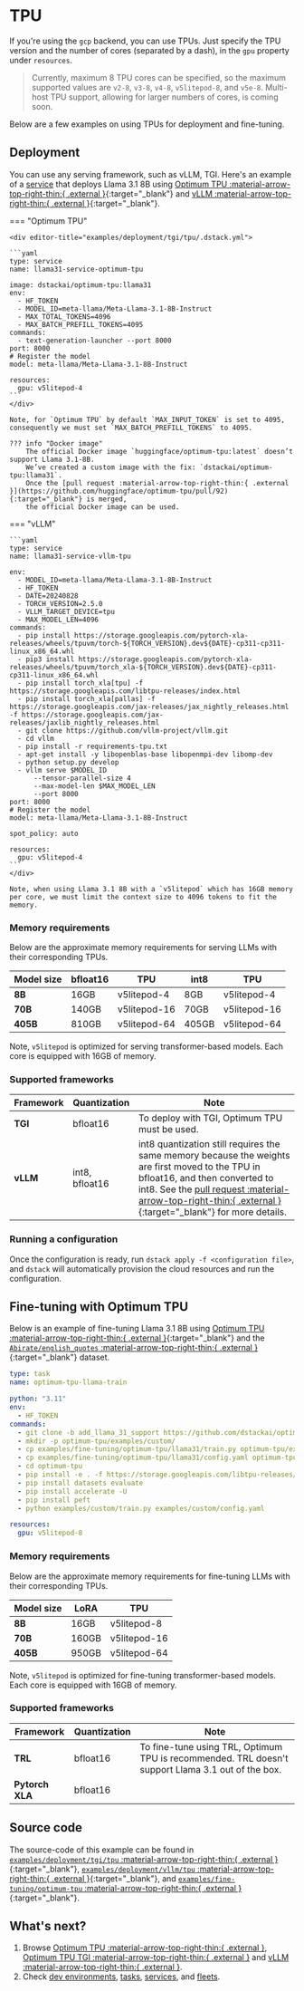 # TPU

If you're using the `gcp` backend, you can use TPUs. Just specify the TPU version and the number of cores 
(separated by a dash), in the `gpu` property under `resources`. 

> Currently, maximum 8 TPU cores can be specified, so the maximum supported values are `v2-8`, `v3-8`, `v4-8`, `v5litepod-8`, 
> and `v5e-8`. Multi-host TPU support, allowing for larger numbers of cores, is coming soon.

Below are a few examples on using TPUs for deployment and fine-tuning.

## Deployment

You can use any serving framework, such as vLLM, TGI. Here's an example of a [service](https://dstack.ai/docs/services) that deploys
Llama 3.1 8B using 
[Optimum TPU :material-arrow-top-right-thin:{ .external }](https://github.com/huggingface/optimum-tpu){:target="_blank"}
and [vLLM :material-arrow-top-right-thin:{ .external }](https://github.com/vllm-project/vllm){:target="_blank"}.

=== "Optimum TPU"

    <div editor-title="examples/deployment/tgi/tpu/.dstack.yml"> 
    
    ```yaml
    type: service
    name: llama31-service-optimum-tpu
    
    image: dstackai/optimum-tpu:llama31
    env:
      - HF_TOKEN
      - MODEL_ID=meta-llama/Meta-Llama-3.1-8B-Instruct
      - MAX_TOTAL_TOKENS=4096
      - MAX_BATCH_PREFILL_TOKENS=4095
    commands:
      - text-generation-launcher --port 8000
    port: 8000
    # Register the model
    model: meta-llama/Meta-Llama-3.1-8B-Instruct
    
    resources:
      gpu: v5litepod-4
    ```
    </div>

    Note, for `Optimum TPU` by default `MAX_INPUT_TOKEN` is set to 4095, consequently we must set `MAX_BATCH_PREFILL_TOKENS` to 4095.

    ??? info "Docker image"
        The official Docker image `huggingface/optimum-tpu:latest` doesn’t support Llama 3.1-8B. 
        We’ve created a custom image with the fix: `dstackai/optimum-tpu:llama31`. 
        Once the [pull request :material-arrow-top-right-thin:{ .external }](https://github.com/huggingface/optimum-tpu/pull/92){:target="_blank"} is merged, 
        the official Docker image can be used.

=== "vLLM"
    <div editor-title="examples/deployment/vllm/tpu/.dstack.yml"> 
    
    ```yaml
    type: service
    name: llama31-service-vllm-tpu

    env:
      - MODEL_ID=meta-llama/Meta-Llama-3.1-8B-Instruct
      - HF_TOKEN
      - DATE=20240828
      - TORCH_VERSION=2.5.0
      - VLLM_TARGET_DEVICE=tpu
      - MAX_MODEL_LEN=4096
    commands:
      - pip install https://storage.googleapis.com/pytorch-xla-releases/wheels/tpuvm/torch-${TORCH_VERSION}.dev${DATE}-cp311-cp311-linux_x86_64.whl
      - pip3 install https://storage.googleapis.com/pytorch-xla-releases/wheels/tpuvm/torch_xla-${TORCH_VERSION}.dev${DATE}-cp311-cp311-linux_x86_64.whl
      - pip install torch_xla[tpu] -f https://storage.googleapis.com/libtpu-releases/index.html
      - pip install torch_xla[pallas] -f https://storage.googleapis.com/jax-releases/jax_nightly_releases.html -f https://storage.googleapis.com/jax-releases/jaxlib_nightly_releases.html
      - git clone https://github.com/vllm-project/vllm.git
      - cd vllm
      - pip install -r requirements-tpu.txt
      - apt-get install -y libopenblas-base libopenmpi-dev libomp-dev
      - python setup.py develop
      - vllm serve $MODEL_ID 
          --tensor-parallel-size 4 
          --max-model-len $MAX_MODEL_LEN
          --port 8000
    port: 8000
    # Register the model
    model: meta-llama/Meta-Llama-3.1-8B-Instruct
    
    spot_policy: auto
    
    resources:
      gpu: v5litepod-4
    ```
    </div>

    Note, when using Llama 3.1 8B with a `v5litepod` which has 16GB memory per core, we must limit the context size to 4096 tokens to fit the memory.

### Memory requirements

Below are the approximate memory requirements for serving LLMs with their corresponding TPUs. 

| Model size | bfloat16 | TPU          | int8  | TPU            |
|------------|----------|--------------|-------|----------------|
| **8B**     | 16GB     | v5litepod-4  | 8GB   | v5litepod-4    |
| **70B**    | 140GB    | v5litepod-16 | 70GB  | v5litepod-16   |
| **405B**   | 810GB    | v5litepod-64 | 405GB | v5litepod-64   |

Note, `v5litepod` is optimized for serving transformer-based models. Each core is equipped with 16GB of memory.

### Supported frameworks

| Framework | Quantization   | Note                                                                                                                                                                                                                                                                                             |
|-----------|----------------|--------------------------------------------------------------------------------------------------------------------------------------------------------------------------------------------------------------------------------------------------------------------------------------------------|
| **TGI**   | bfloat16       | To deploy with TGI, Optimum TPU must be used.                                                                                                                                                                                                                                                    |
| **vLLM**  | int8, bfloat16 | int8 quantization still requires the same memory because the weights are first moved to the TPU in bfloat16, and then converted to int8. See the [pull request :material-arrow-top-right-thin:{ .external }](https://github.com/vllm-project/vllm/pull/7005){:target="_blank"} for more details. |

### Running a configuration

Once the configuration is ready, run `dstack apply -f <configuration file>`, and `dstack` will automatically provision the
cloud resources and run the configuration.

## Fine-tuning with Optimum TPU

Below is an example of fine-tuning Llama 3.1 8B using [Optimum TPU :material-arrow-top-right-thin:{ .external }](https://github.com/huggingface/optimum-tpu){:target="_blank"} 
and the [`Abirate/english_quotes` :material-arrow-top-right-thin:{ .external }](https://huggingface.co/datasets/Abirate/english_quotes){:target="_blank"}
dataset.

<div editor-title="examples/fine-tuning/optimum-tpu/llama31/.dstack.yml"> 

```yaml
type: task
name: optimum-tpu-llama-train

python: "3.11"
env:
  - HF_TOKEN
commands:
  - git clone -b add_llama_31_support https://github.com/dstackai/optimum-tpu.git
  - mkdir -p optimum-tpu/examples/custom/
  - cp examples/fine-tuning/optimum-tpu/llama31/train.py optimum-tpu/examples/custom/train.py
  - cp examples/fine-tuning/optimum-tpu/llama31/config.yaml optimum-tpu/examples/custom/config.yaml
  - cd optimum-tpu
  - pip install -e . -f https://storage.googleapis.com/libtpu-releases/index.html
  - pip install datasets evaluate
  - pip install accelerate -U
  - pip install peft
  - python examples/custom/train.py examples/custom/config.yaml

resources:
  gpu: v5litepod-8
```

</div>

[//]: # (### Fine-Tuning with TRL)
[//]: # (Use the example `examples/fine-tuning/optimum-tpu/gemma/train.dstack.yml` to Finetune `Gemma-2B` model using `trl` with `dstack` and `optimum-tpu`. )

### Memory requirements

Below are the approximate memory requirements for fine-tuning LLMs with their corresponding TPUs.

| Model size | LoRA  | TPU          |
|------------|-------|--------------|
| **8B**     | 16GB  | v5litepod-8  |
| **70B**    | 160GB | v5litepod-16 |
| **405B**   | 950GB | v5litepod-64 |

Note, `v5litepod` is optimized for fine-tuning transformer-based models. Each core is equipped with 16GB of memory.

### Supported frameworks

| Framework       | Quantization | Note                                                                                              |
|-----------------|--------------|---------------------------------------------------------------------------------------------------|
| **TRL**         | bfloat16     | To fine-tune using TRL, Optimum TPU is recommended. TRL doesn't support Llama 3.1 out of the box. |
| **Pytorch XLA** | bfloat16     |                                                                                                   |

## Source code

The source-code of this example can be found in 
[`examples/deployment/tgi/tpu` :material-arrow-top-right-thin:{ .external }](https://github.com/dstackai/dstack/blob/master/examples/deployment/tgi/tpu){:target="_blank"},
[`examples/deployment/vllm/tpu` :material-arrow-top-right-thin:{ .external }](https://github.com/dstackai/dstack/blob/master/examples/deployment/vllm/tpu){:target="_blank"},
and [`examples/fine-tuning/optimum-tpu` :material-arrow-top-right-thin:{ .external }](https://github.com/dstackai/dstack/blob/master/examples/fine-tuning/trl){:target="_blank"}.

## What's next?

1. Browse [Optimum TPU :material-arrow-top-right-thin:{ .external }](https://github.com/huggingface/optimum-tpu),
   [Optimum TPU TGI :material-arrow-top-right-thin:{ .external }](https://github.com/huggingface/optimum-tpu/tree/main/text-generation-inference) and
   [vLLM :material-arrow-top-right-thin:{ .external }](https://docs.vllm.ai/en/latest/getting_started/tpu-installation.html).
2. Check [dev environments](https://dstack.ai/docs/dev-environments), [tasks](https://dstack.ai/docs/tasks), 
   [services](https://dstack.ai/docs/services), and [fleets](https://dstack.ai/docs/concepts/fleets).
